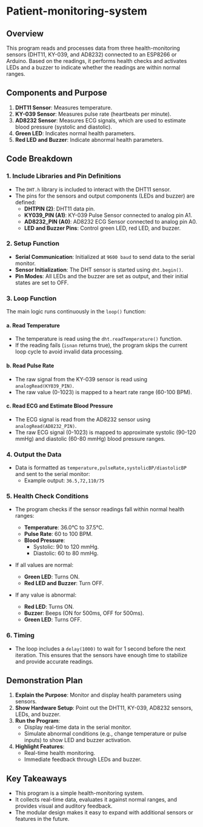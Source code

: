 # Patient-monitoring-system


## **Overview**
This program reads and processes data from three health-monitoring sensors (DHT11, KY-039, and AD8232) connected to an ESP8266 or Arduino. Based on the readings, it performs health checks and activates LEDs and a buzzer to indicate whether the readings are within normal ranges.

## **Components and Purpose**
1. **DHT11 Sensor**: Measures temperature.
2. **KY-039 Sensor**: Measures pulse rate (heartbeats per minute).
3. **AD8232 Sensor**: Measures ECG signals, which are used to estimate blood pressure (systolic and diastolic).
4. **Green LED**: Indicates normal health parameters.
5. **Red LED and Buzzer**: Indicate abnormal health parameters.

## **Code Breakdown**

### **1. Include Libraries and Pin Definitions**
- The `DHT.h` library is included to interact with the DHT11 sensor.
- The pins for the sensors and output components (LEDs and buzzer) are defined:
  - **DHTPIN (2)**: DHT11 data pin.
  - **KY039_PIN (A1)**: KY-039 Pulse Sensor connected to analog pin A1.
  - **AD8232_PIN (A0)**: AD8232 ECG Sensor connected to analog pin A0.
  - **LED and Buzzer Pins**: Control green LED, red LED, and buzzer.

### **2. Setup Function**
- **Serial Communication**: Initialized at `9600 baud` to send data to the serial monitor.
- **Sensor Initialization**: The DHT sensor is started using `dht.begin()`.
- **Pin Modes**: All LEDs and the buzzer are set as output, and their initial states are set to OFF.

### **3. Loop Function**
The main logic runs continuously in the `loop()` function:

#### **a. Read Temperature**
- The temperature is read using the `dht.readTemperature()` function.
- If the reading fails (`isnan` returns true), the program skips the current loop cycle to avoid invalid data processing.

#### **b. Read Pulse Rate**
- The raw signal from the KY-039 sensor is read using `analogRead(KY039_PIN)`.
- The raw value (0-1023) is mapped to a heart rate range (60-100 BPM).

#### **c. Read ECG and Estimate Blood Pressure**
- The ECG signal is read from the AD8232 sensor using `analogRead(AD8232_PIN)`.
- The raw ECG signal (0-1023) is mapped to approximate systolic (90-120 mmHg) and diastolic (60-80 mmHg) blood pressure ranges.


### **4. Output the Data**
- Data is formatted as `temperature,pulseRate,systolicBP/diastolicBP` and sent to the serial monitor:
  - Example output: `36.5,72,110/75`

### **5. Health Check Conditions**
- The program checks if the sensor readings fall within normal health ranges:
  - **Temperature**: 36.0°C to 37.5°C.
  - **Pulse Rate**: 60 to 100 BPM.
  - **Blood Pressure**:
    - Systolic: 90 to 120 mmHg.
    - Diastolic: 60 to 80 mmHg.

- If all values are normal:
  - **Green LED**: Turns ON.
  - **Red LED and Buzzer**: Turn OFF.

- If any value is abnormal:
  - **Red LED**: Turns ON.
  - **Buzzer**: Beeps (ON for 500ms, OFF for 500ms).
  - **Green LED**: Turns OFF.

### **6. Timing**
- The loop includes a `delay(1000)` to wait for 1 second before the next iteration. This ensures that the sensors have enough time to stabilize and provide accurate readings.


## **Demonstration Plan**
1. **Explain the Purpose**: Monitor and display health parameters using sensors.
2. **Show Hardware Setup**: Point out the DHT11, KY-039, AD8232 sensors, LEDs, and buzzer.
3. **Run the Program**:
   - Display real-time data in the serial monitor.
   - Simulate abnormal conditions (e.g., change temperature or pulse inputs) to show LED and buzzer activation.
4. **Highlight Features**:
   - Real-time health monitoring.
   - Immediate feedback through LEDs and buzzer.

## **Key Takeaways**
- This program is a simple health-monitoring system.
- It collects real-time data, evaluates it against normal ranges, and provides visual and auditory feedback.
- The modular design makes it easy to expand with additional sensors or features in the future. 

